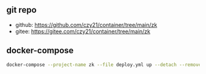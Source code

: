 ## git repo
  - github: https://github.com/czy21/container/tree/main/zk
  - gitee: https://gitee.com/czy21/container/tree/main/zk
## docker-compose
```bash
docker-compose --project-name zk --file deploy.yml up --detach --remove-orphans
```
